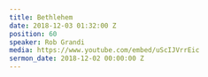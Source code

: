 ```yaml
---
title: Bethlehem
date: 2018-12-03 01:32:00 Z
position: 60
speaker: Rob Grandi
media: https://www.youtube.com/embed/uScIJVrrEic
sermon_date: 2018-12-02 00:00:00 Z
---
```


